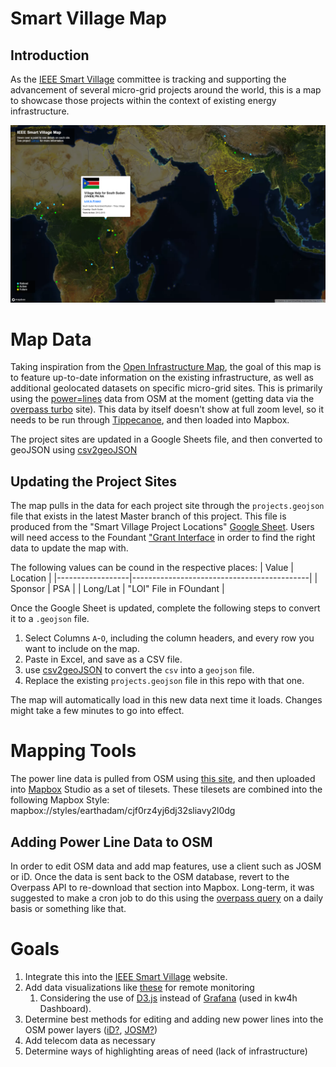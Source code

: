 # Smart Village Map

## Introduction
As the [IEEE Smart Village](https://smartvillage.ieee.org/) committee is tracking and supporting the advancement of several micro-grid projects around the world,
this is a map to showcase those projects within the context of existing energy infrastructure.

![](https://github.com/OhioAdam/RemoteMonitorMap/blob/master/Img/smart_village_map.png)

# Map Data
Taking inspiration from the [Open Infrastructure Map](https://openinframap.org/#4/31.99/-40.91/Power-Telecoms), the goal of this map is to 
feature up-to-date information on the existing infrastructure, as well as additional geolocated datasets on specific micro-grid sites.
This is primarily using the [power=lines](https://wiki.openstreetmap.org/wiki/Power) data from OSM at the moment (getting data via the [overpass turbo](http://overpass-turbo.eu/) site). This data by itself doesn't show at full zoom level, so it needs to be run through [Tippecanoe](https://www.mapbox.com/help/adjust-tileset-zoom-extent/), and then loaded into Mapbox.

The project sites are updated in a Google Sheets file, and then converted to geoJSON using [csv2geoJSON](https://github.com/mapbox/csv2geojson)

## Updating the Project Sites
The map pulls in the data for each project site through the `projects.geojson` file that exists in the latest Master branch of this project. This file is produced from the "Smart Village Project Locations" [Google Sheet](https://docs.google.com/spreadsheets/d/1XMTSGbI8A6yrwcfD-uBw8_eZn62BZrWo0-xXFgGbB2E/edit?usp=sharing). Users will need access to the Foundant ["Grant Interface](https://www.grantinterface.com/Home/Logon?&urlKey=ieeesmartvillage) in order to find the right data to update the map with. 

The following values can be cound in the respective places:
| Value            | Location                                   |
|------------------|--------------------------------------------|
| Sponsor          | PSA                                        |
| Long/Lat         | "LOI" File in FOundant                     |

Once the Google Sheet is updated, complete the following steps to convert it to a `.geojson` file.

1. Select Columns `A`-`O`, including the column headers, and every row you want to include on the map.
1. Paste in Excel, and save as a CSV file.
1. use [csv2geoJSON](https://github.com/mapbox/csv2geojson) to convert the `csv` into a `geojson` file.
1. Replace the existing `projects.geojson` file in this repo with that one.

The map will automatically load in this new data next time it loads. Changes might take a few minutes to go into effect.


# Mapping Tools
The power line data is pulled from OSM using [this site](http://overpass-turbo.eu/), and then uploaded into [Mapbox](https://www.mapbox.com/) Studio as a set of tilesets.
These tilesets are combined into the following Mapbox Style: mapbox://styles/earthadam/cjf0rz4yj6dj32sliavy2l0dg

## Adding Power Line Data to OSM
In order to edit OSM data and add map features, use a client such as JOSM or iD. Once the data is sent back to the OSM database, revert to the Overpass API to re-download that section into Mapbox. Long-term, it was suggested to make a cron job to do this using the [overpass query](https://github.com/perliedman/query-overpass) on a daily basis or something like that.

# Goals
1. Integrate this into the [IEEE Smart Village](http://ieee-smart-village.org/) website.
2. Add data visualizations like [these](http://kw4h.org/dashboard/db/filibaba?refresh=1m&orgId=2) for remote monitoring 
    1. Considering the use of [D3.js](https://d3js.org/) instead of [Grafana](https://grafana.com/) (used in kw4h Dashboard).
3. Determine best methods for editing and adding new power lines into the OSM power layers ([iD?](http://ideditor.com/), [JOSM?](https://josm.openstreetmap.org/))
4. Add telecom data as necessary
5. Determine ways of highlighting areas of need (lack of infrastructure)
